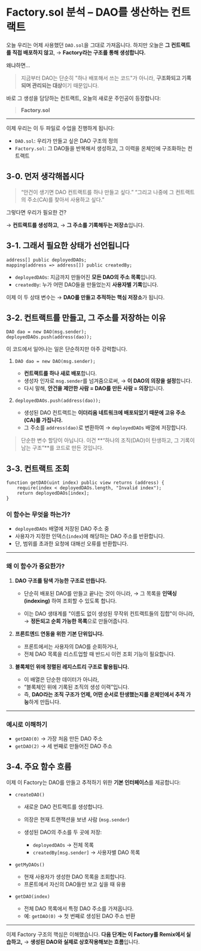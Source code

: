 # Factory.sol 분석 – DAO를 생산하는 컨트랙트

오늘 우리는 어제 사용했던 `DAO.sol`을 그대로 가져옵니다.
하지만 오늘은 **그 컨트랙트를 직접 배포하지 않고**,
→ **Factory라는 구조를 통해 생성합니다.**

왜냐하면…

> 지금부터 DAO는 단순히 "하나 배포해서 쓰는 코드"가 아니라,
> **구조화되고 기록되며 관리되는 대상**이기 때문입니다.

바로 그 생성을 담당하는 컨트랙트,
오늘의 새로운 주인공이 등장합니다:

> **Factory.sol**

---

이제 우리는 이 두 파일로 수업을 진행하게 됩니다:

- `DAO.sol`: 우리가 만들고 싶은 DAO 구조의 정의
- `Factory.sol`: 그 DAO들을 반복해서 생성하고, 그 이력을 온체인에 구조화하는 컨트랙트

## 3-0. 먼저 생각해봅시다

> “안건이 생기면 DAO 컨트랙트를 하나 만들고 싶다.”
> “그리고 나중에 그 컨트랙트의 주소(CA)를 찾아서 사용하고 싶다.”

그렇다면 우리가 필요한 건?

→ **컨트랙트를 생성하고**,
→ **그 주소를 기록해두는 저장소**입니다.

## 3-1. 그래서 필요한 상태가 선언됩니다

```solidity
address[] public deployedDAOs;
mapping(address => address[]) public createdBy;
```

- `deployedDAOs`: 지금까지 만들어진 **모든 DAO의 주소 목록**입니다.
- `createdBy`: 누가 어떤 DAO들을 만들었는지 **사용자별 기록**입니다.

이제 이 두 상태 변수는
→ **DAO를 만들고 추적하는 핵심 저장소**가 됩니다.

## 3-2. 컨트랙트를 만들고, 그 주소를 저장하는 이유

```solidity
DAO dao = new DAO(msg.sender);
deployedDAOs.push(address(dao));
```

이 코드에서 일어나는 일은 단순하지만 아주 강력합니다.

1. `DAO dao = new DAO(msg.sender);`

   - **컨트랙트를 하나 새로 배포**합니다.
   - 생성자 인자로 `msg.sender`를 넘겨줌으로써,
     → **이 DAO의 의장을 설정**합니다.
   - 다시 말해, **안건을 제안한 사람 = DAO를 만든 사람 = 의장**입니다.

2. `deployedDAOs.push(address(dao));`

   - 생성된 DAO 컨트랙트는 **이더리움 네트워크에 배포되었기 때문에 고유 주소(CA)를 가집니다.**
   - 그 주소를 `address(dao)`로 변환하여
     → `deployedDAOs` 배열에 저장합니다.

> 단순한 변수 할당이 아닙니다.
> 이건 **“하나의 조직(DAO)이 탄생하고, 그 기록이 남는 구조”**를 코드로 만든 것입니다.

## 3-3. 컨트랙트 조회

```solidity
function getDAO(uint index) public view returns (address) {
    require(index < deployedDAOs.length, "Invalid index");
    return deployedDAOs[index];
}
```

### 이 함수는 무엇을 하는가?

- `deployedDAOs` 배열에 저장된 DAO 주소 중
- 사용자가 지정한 인덱스(`index`)에 해당하는 DAO 주소를 반환합니다.
- 단, 범위를 초과한 요청에 대해선 오류를 반환합니다.

---

### 왜 이 함수가 중요한가?

1. **DAO 구조를 탐색 가능한 구조로 만듭니다.**

   - 단순히 배포된 DAO를 만들고 끝나는 것이 아니라,
     → 그 목록을 **인덱싱(indexing)** 하여 조회할 수 있도록 합니다.

   - 이는 DAO 생태계를 "이름도 없이 생성된 무작위 컨트랙트들의 집합"이 아니라,
     → **정돈되고 순회 가능한 목록**으로 만들어줍니다.

2. **프론트엔드 연동을 위한 기본 단위입니다.**

   - 프론트에서는 사용자의 DAO를 순회하거나,
   - 전체 DAO 목록을 리스트업할 때 반드시 이런 조회 기능이 필요합니다.

3. **블록체인 위에 정렬된 레지스트리 구조로 활용됩니다.**

   - 이 배열은 단순한 데이터가 아니라,
   - “블록체인 위에 기록된 조직의 생성 이력”입니다.
   - 즉, **DAO라는 조직 구조가 언제, 어떤 순서로 탄생했는지를 온체인에서 추적 가능**하게 만듭니다.

---

### 예시로 이해하기

- `getDAO(0)` → 가장 처음 만든 DAO 주소
- `getDAO(2)` → 세 번째로 만들어진 DAO 주소

## 3-4. 주요 함수 흐름

이제 이 Factory는 DAO를 만들고 추적하기 위한 **기본 인터페이스**를 제공합니다:

- `createDAO()`

  - 새로운 DAO 컨트랙트를 생성합니다.
  - 의장은 현재 트랜잭션을 보낸 사람 (`msg.sender`)
  - 생성된 DAO의 주소를 두 곳에 저장:

    - `deployedDAOs` → 전체 목록
    - `createdBy[msg.sender]` → 사용자별 DAO 목록

- `getMyDAOs()`

  - 현재 사용자가 생성한 DAO 목록을 조회합니다.
  - 프론트에서 자신의 DAO들만 보고 싶을 때 유용

- `getDAO(index)`

  - 전체 DAO 목록에서 특정 DAO 주소를 가져옵니다.
  - 예: `getDAO(0)` → 첫 번째로 생성된 DAO 주소 반환

---

이제 Factory 구조의 핵심은 이해했습니다.
**다음 단계는 이 Factory를 Remix에서 실습하고,**
→ **생성된 DAO와 실제로 상호작용해보는 흐름**입니다.
